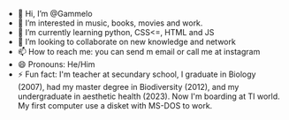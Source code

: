 - 👋 Hi, I’m @Gammelo
- 👀 I’m interested in music, books, movies and work.
- 🌱 I’m currently learning python, CSS<=, HTML and JS
- 💞️ I’m looking to collaborate on new knowledge and network
- 📫 How to reach me: you can send m email or call me at instagram
- 😄 Pronouns: He/Him
- ⚡ Fun fact: I'm teacher at secundary school, I graduate in Biology (2007), had my master degree in Biodiversity (2012), and my undergraduate in 
aesthetic health (2023). Now I'm boarding at TI world. My first computer use a disket with MS-DOS to work.

<!---
Gammelo/Gammelo is a ✨ special ✨ repository because its `README.md` (this file) appears on your GitHub profile.
You can click the Preview link to take a look at your changes.
--->
